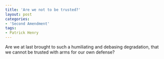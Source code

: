 ```yaml
---
title: 'Are we not to be trusted?'
layout: post
categories:
- 'Second Amendment'
tags:
- Patrick Henry
---
```


Are we at last brought to such a humiliating and debasing degradation, that we cannot be trusted with arms for our own defense?